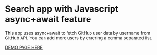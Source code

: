 # Search app with Javascript async+await feature

This app uses async+await to fetch GitHub user data by username from GitHub API.
You can add more users by entering a comma separated list.

[DEMO PAGE HERE](https://jupath.github.io/Vanilla-javascript-budget-app/)
